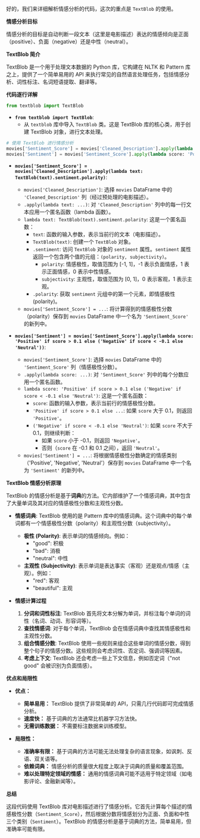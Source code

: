 好的，我们来详细解析情感分析的代码，这次的重点是 `TextBlob` 的使用。

**情感分析目标**

情感分析的目标是自动判断一段文本（这里是电影描述）表达的情感倾向是正面（positive）、负面（negative）还是中性（neutral）。

**TextBlob 简介**

TextBlob 是一个用于处理文本数据的 Python 库，它构建在 NLTK 和 Pattern 库之上，提供了一个简单易用的 API 来执行常见的自然语言处理任务，包括情感分析、词性标注、名词短语提取、翻译等。

**代码逐行详解**

```python
from textblob import TextBlob
```

*   **`from textblob import TextBlob`**:
    *   从 `textblob` 库中导入 `TextBlob` 类。这是 TextBlob 库的核心类，用于创建 TextBlob 对象，进行文本处理。

```python
# 使用 TextBlob 进行情感分析
movies['Sentiment_Score'] = movies['Cleaned_Description'].apply(lambda text: TextBlob(text).sentiment.polarity)
movies['Sentiment'] = movies['Sentiment_Score'].apply(lambda score: 'Positive' if score > 0.1 else ('Negative' if score < -0.1 else 'Neutral'))
```

*   **`movies['Sentiment_Score'] = movies['Cleaned_Description'].apply(lambda text: TextBlob(text).sentiment.polarity)`**:
    *   `movies['Cleaned_Description']`: 选择 `movies` DataFrame 中的 `'Cleaned_Description'` 列（经过预处理的电影描述）。
    *   `.apply(lambda text: ...)`: 对 `'Cleaned_Description'` 列中的每一行文本应用一个匿名函数（lambda 函数）。
    *   `lambda text: TextBlob(text).sentiment.polarity`: 这是一个匿名函数：
        *   `text`:  函数的输入参数，表示当前行的文本（电影描述）。
        *   `TextBlob(text)`:  创建一个 `TextBlob` 对象。
        *   `.sentiment`:  访问 `TextBlob` 对象的 `sentiment` 属性。`sentiment` 属性返回一个包含两个值的元组：`(polarity, subjectivity)`。
            *   `polarity`: 情感极性，取值范围为 [-1, 1]，-1 表示负面情感，1 表示正面情感，0 表示中性情感。
            *   `subjectivity`: 主观性，取值范围为 [0, 1]，0 表示客观，1 表示主观。
        *   `.polarity`:  获取 `sentiment` 元组中的第一个元素，即情感极性 (polarity)。
    *   `movies['Sentiment_Score'] = ...`: 将计算得到的情感极性分数（polarity）保存到 `movies` DataFrame 中一个名为 `'Sentiment_Score'` 的新列中。

*   **`movies['Sentiment'] = movies['Sentiment_Score'].apply(lambda score: 'Positive' if score > 0.1 else ('Negative' if score < -0.1 else 'Neutral'))`**:
    *   `movies['Sentiment_Score']`:  选择 `movies` DataFrame 中的 `'Sentiment_Score'` 列（情感极性分数）。
    *   `.apply(lambda score: ...)`:  对 `'Sentiment_Score'` 列中的每个分数应用一个匿名函数。
    *   `lambda score: 'Positive' if score > 0.1 else ('Negative' if score < -0.1 else 'Neutral')`:  这是一个匿名函数：
        *   `score`:  函数的输入参数，表示当前行的情感极性分数。
        *   `'Positive' if score > 0.1 else ...`:  如果 `score` 大于 0.1，则返回 `'Positive'`。
        *   `('Negative' if score < -0.1 else 'Neutral')`:  如果 `score` 不大于 0.1，则继续判断：
            *   如果 `score` 小于 -0.1，则返回 `'Negative'`。
            *   否则（`score` 在 -0.1 和 0.1 之间），返回 `'Neutral'`。
    *   `movies['Sentiment'] = ...`:  将根据情感极性分数确定的情感类别（'Positive', 'Negative', 'Neutral'）保存到 `movies` DataFrame 中一个名为 `'Sentiment'` 的新列中。

**TextBlob 情感分析原理**

TextBlob 的情感分析是基于**词典**的方法。它内部维护了一个情感词典，其中包含了大量单词及其对应的情感极性分数和主观性分数。

*   **情感词典**: TextBlob 使用的是 Pattern 库中的情感词典。这个词典中的每个单词都有一个情感极性分数（polarity）和主观性分数（subjectivity）。
    *   **极性 (Polarity)**: 表示单词的情感倾向。例如：
        *   "good": 积极
        *   "bad": 消极
        *   "neutral": 中性
    *   **主观性 (Subjectivity)**: 表示单词是表达事实（客观）还是观点/情感（主观）。例如：
        *   "red": 客观
        *   "beautiful": 主观

* **情感计算过程**
    1.  **分词和词性标注**: TextBlob 首先将文本分解为单词，并标注每个单词的词性（名词、动词、形容词等）。
    2.  **查找情感词**:  对于每个单词，TextBlob 会在情感词典中查找其情感极性和主观性分数。
    3.  **组合情感分数**:  TextBlob 使用一些规则来组合这些单词的情感分数，得到整个句子的情感分数。这些规则会考虑词性、否定词、强调词等因素。
    4.  **考虑上下文**: TextBlob 还会考虑一些上下文信息，例如否定词（"not good" 会被识别为负面情感）。

**优点和局限性**

*   **优点：**
    *   **简单易用：** TextBlob 提供了非常简单的 API，只需几行代码即可完成情感分析。
    *   **速度快：** 基于词典的方法通常比机器学习方法快。
    *   **无需训练数据：** 不需要标注数据来训练模型。

*   **局限性：**
    *   **准确率有限：** 基于词典的方法可能无法处理复杂的语言现象，如讽刺、反语、双关语等。
    *   **依赖词典：** 情感分析的质量很大程度上取决于词典的质量和覆盖范围。
    *   **难以处理特定领域的情感：** 通用的情感词典可能不适用于特定领域（如电影评论、金融新闻等）。

**总结**

这段代码使用 TextBlob 库对电影描述进行了情感分析。它首先计算每个描述的情感极性分数（`Sentiment_Score`），然后根据分数将情感划分为正面、负面和中性三个类别（`Sentiment`）。TextBlob 的情感分析是基于词典的方法，简单易用，但准确率可能有限。
